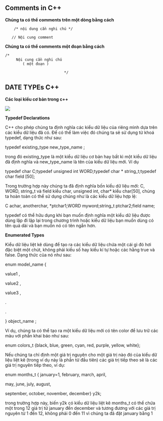 ## Comments in C++ ##
**Chúng ta có thể comments trên một dòng bằng cách**
	
		/* nội dung cần nghi chú */

       // Nội cung comment

**Chúng ta có thể comments một đoạn bằng cách**

    /*    
         Nội cung cần nghi chú 
			( một đoạn )

                               */


## DATE TYPEs C++ ##

**Các loại kiểu cơ bản trong c++**

![](https://www.nguyenvanquan7826.com/wp-content/uploads/2014/12/kieu.png)


**Typedef Declarations**

C++ cho phép chúng ta định nghĩa các kiểu dữ liệu của riêng mình dựa trên các kiểu dữ liệu đã có. Để có thể làm việc đó chúng ta sẽ sử dụng từ khoá typedef, dạng thức như sau:

typedef   existing_type   new_type_name ;

trong đó existing_type là một kiểu dữ liệu cơ bản hay bất kì một kiểu dữ liệu đã định nghĩa và new_type_name là tên của kiểu dữ liệu mới. Ví dụ

typedef char C;typedef unsigned int WORD;typedef char * string_t;typedef char field [50];

Trong trường hợp này chúng ta đã định nghĩa bốn kiểu dữ liệu mới: C, WORD, string_t và field kiểu char, unsigned int, char* kiểu char[50], chúng ta hoàn toàn có thể sử dụng chúng như là các kiểu dữ liệu hợp lệ:

C achar, anotherchar, *ptchar1;WORD myword;string_t ptchar2;field name;

typedef có thể hữu dụng khi bạn muốn định nghĩa một kiểu dữ liệu được dùng lặp đi lặp lại trong chương trình hoặc kiểu dữ liệu bạn muốn dùng có tên quá dài và bạn muốn nó có tên ngắn hơn.


**Enumerated Types**

Kiểu dữ liệu liệt kê dùng để tạo ra các kiểu dữ liệu chứa một cái gì đó hơi đặc biệt một chút, không phải kiểu số hay kiểu kí tự hoặc các hằng true và false. Dạng thức của nó như sau:

enum model_name {

value1 ,

value2 ,

value3 ,

.

.

} object_name ;


Ví dụ, chúng ta có thể tạo ra một kiểu dữ liệu mới có tên color để lưu trữ các màu với phần khai báo như sau:

enum colors_t {black, blue, green, cyan, red, purple, yellow, white};

Nếu chúng ta chỉ định một giá trị nguyên cho một giá trị nào đó của kiểu dữ liệu liệt kê (trong ví dụ này là phần tử đầu tiên) các giá trị tiếp theo sẽ là các giá trị nguyên tiếp theo, ví dụ:

enum months_t { january=1, february, march, april,

may, june, july, august,

september, october, november, december} y2k;

trong trường hợp này, biến y2k có kiểu dữ liệu liệt kê months_t có thể chứa một trong 12 giá trị từ january đến december và tương đương với các giá trị nguyên từ 1 đến 12, không phải 0 đến 11 vì chúng ta đã đặt january bằng 1



